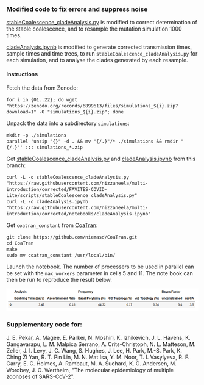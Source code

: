 ### Modified code to fix errors and suppress noise

[stableCoalescence_cladeAnalysis.py](https://github.com/nizzaneela/multi-introduction/blob/corrected/FAVITES-COVID-Lite/scripts/stableCoalescence_cladeAnalysis.py) is modified to correct determination of the stable coalescence, and to resample the mutation simulation 1000 times.

[cladeAnalysis.ipynb](https://github.com/nizzaneela/multi-introduction/blob/corrected/notebooks/cladeAnalysis.ipynb) is modified to generate corrected transmission times, sample times and time trees, to run `stableCoalescence_cladeAnalysis.py` for each simulation, and to analyse the clades generated by each resample.

#### Instructions

Fetch the data from Zenodo:
```
for i in {01..22}; do wget "https://zenodo.org/records/6899613/files/simulations_${i}.zip?download=1" -O "simulations_${i}.zip"; done
```

Unpack the data into a subdirectory `simulations`:
```
mkdir -p ./simulations
parallel 'unzip "{}" -d . && mv "{/.}"/* ./simulations && rmdir "{/.}"' ::: simulations_*.zip
```

Get [stableCoalescence_cladeAnalysis.py](https://github.com/nizzaneela/multi-introduction/blob/corrected/FAVITES-COVID-Lite/scripts/stableCoalescence_cladeAnalysis.py) and [cladeAnalysis.ipynb](https://github.com/nizzaneela/multi-introduction/blob/corrected/notebooks/cladeAnalysis.ipynb) from this branch:
```
curl -L -o stableCoalescence_cladeAnalysis.py "https://raw.githubusercontent.com/nizzaneela/multi-introduction/corrected/FAVITES-COVID-Lite/scripts/stableCoalescence_cladeAnalysis.py"
curl -L -o cladeAnalysis.ipynb "https://raw.githubusercontent.com/nizzaneela/multi-introduction/corrected/notebooks/cladeAnalysis.ipynb"
```

Get `coatran_constant` from [CoaTran](https://github.com/niemasd/CoaTran/tree/main):
```
git clone https://github.com/niemasd/CoaTran.git
cd CoaTran
make
sudo mv coatran_constant /usr/local/bin/
```

Launch the notebook. The number of processers to be used in parallel can be set with the `max_workers` parameter in cells 5 and 11. The note book can then be run to reproduce the result below.

![](https://github.com/nizzaneela/multi-introduction/blob/38cc2dea2b2c4db98fea6b4965fffb03f3500d03/results.png)


### Supplementary code for:

J. E. Pekar, A. Magee, E. Parker, N. Moshiri, K. Izhikevich, J. L. Havens, K. Gangavarapu, L. M. Malpica Serrano, A. Crits-Christoph, N. L. Matteson, M. Zeller, J. I. Levy, J. C. Wang, S. Hughes, J. Lee, H. Park, M.-S. Park, K. Ching Zi Yan, R. T. Pin Lin, M. N. Mat Isa, Y. M. Noor, T. I. Vasylyeva, R. F. Garry, E. C. Holmes, A. Rambaut, M. A. Suchard, K. G. Andersen, M. Worobey, J. O. Wertheim, "The molecular epidemiology of multiple zoonoses of SARS-CoV-2".
